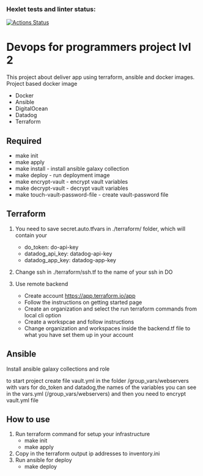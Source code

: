 ### Hexlet tests and linter status:
[![Actions Status](https://github.com/strdmitriy/devops-for-programmers-project-lvl3/workflows/hexlet-check/badge.svg)](https://github.com/strdmitriy/devops-for-programmers-project-lvl3/actions)

# Devops for programmers project lvl 2

This project about deliver app using terraform, ansible and docker images.
Project based docker image
- Docker
- Ansible
- DigitalOcean
- Datadog
- Terraform

## Required
- make init
- make apply
- make install - install ansible galaxy collection
- make deploy - run deployment image
- make encrypt-vault - encrypt vault variables
- make decrypt-vault - decrypt vault variables
- make touch-vault-password-file - create vault-password file

## Terraform
1. You need to save secret.auto.tfvars in ./terraform/ folder, which will contain your
    - do_token: do-api-key
    - datadog_api_key: datadog-api-key
    - datadog_app_key: datadog-app-key

2. Change ssh in ./terraform/ssh.tf to the name of your ssh in DO

3. Use remote backend
    - Create account https://app.terraform.io/app
    - Follow the instructions on getting started page
    - Create an organization and select the run terraform commands from local cli option
    - Create a workspcae and follow instructions
    - Change organization and workspaces inside the backend.tf file to what you have set them up in your account

## Ansible
Install ansible galaxy collections and role

to start project create file vault.yml in the folder /group_vars/webservers with vars for do_token and datadog,the names of the variables you can see in the vars.yml (/group_vars/webservers) and then you need to encrypt vault.yml file

## How to use
1. Run terraform command for setup your infrastructure
    - make init
    - make apply
2. Copy in the terraform output ip addresses to inventory.ini
3. Run ansible for deploy
    - make deploy

